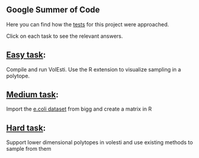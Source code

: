 ## Google Summer of Code

Here you can find how the [tests](https://github.com/GeomScale/gsoc2020/wiki/High-dimensional-sampling-with-applications-to-structural-biology#tests) for this project were approached.  

Click on each task to see the relevant answers.

## [Easy task](test_easy.html): 
Compile and run VolEsti. Use the R extension to visualize sampling in a polytope.

## [Medium task](medium_again.html): 
Import the [e.coli dataset](http://bigg.ucsd.edu/models/e_coli_core) from bigg and create a matrix in R

## [Hard task](test_hard.html): 
Support lower dimensional polytopes in volesti and use existing methods to sample from them

